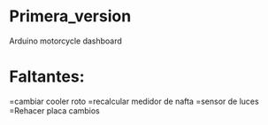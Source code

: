 Primera_version
===============

Arduino motorcycle dashboard 

Faltantes:
===============
=cambiar cooler roto
=recalcular medidor de nafta
=sensor de luces
=Rehacer placa cambios
